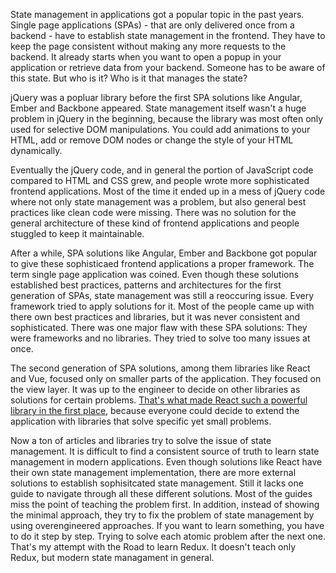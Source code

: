 State management in applications got a popular topic in the past years. Single page applications (SPAs) - that are only delivered once from a backend - have to establish state management in the frontend. They have to keep the page consistent without making any more requests to the backend. It already starts when you want to open a popup in your application or retrieve data from your backend. Someone has to be aware of this state. But who is it? Who is it that manages the state?

jQuery was a popluar library before the first SPA solutions like Angular, Ember and Backbone appeared. State management itself wasn't a huge problem in jQuery in the beginning, because the library was most often only used for selective DOM manipulations. You could add animations to your HTML, add or remove DOM nodes or change the style of your HTML dynamically.

Eventually the jQuery code, and in general the portion of JavaScript code compared to HTML and CSS grew, and people wrote more sophisticated frontend applications. Most of the time it ended up in a mess of jQuery code where not only state management was a problem, but also general best practices like clean code were missing. There was no solution for the general architecture of these kind of frontend applications and people stuggled to keep it maintainable.

After a while, SPA solutions like Angular, Ember and Backbone got popular to give these sophisticaed frontend applications a proper framework. The term single page application was coined. Even though these solutions established best practices, patterns and architectures for the first generation of SPAs, state management was still a reoccuring issue. Every framework tried to apply solutions for it. Most of the people came up with there own best practices and libraries, but it was never consistent and sophisticated. There was one major flaw with these SPA solutions: They were frameworks and no libraries. They tried to solve too many issues at once.

The second generation of SPA solutions, among them libraries like React and Vue, focused only on smaller parts of the application. They focused on the view layer. It was up to the engineer to decide on other libraries as solutions for certain problems. [That's what made React such a powerful library in the first place](https://www.robinwieruch.de/reasons-why-i-moved-from-angular-to-react/), because everyone could decide to extend the application with libraries that solve specific yet small problems.

Now a ton of articles and libraries try to solve the issue of state management. It is difficult to find a consistent source of truth to learn state management in modern applications. Even though solutions like React have their own state management implementation, there are more external solutions to establish sophisitcated state management. Still it lacks one guide to navigate through all these different solutions. Most of the guides miss the point of teaching the problem first. In addition, instead of showing the minimal approach, they try to fix the problem of state management by using overengineered approaches. If you want to learn something, you have to do it step by step. Trying to solve each atomic problem after the next one. That's my attempt with the Road to learn Redux. It doesn't teach only Redux, but modern state managament in general.